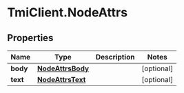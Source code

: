 # TmiClient.NodeAttrs

## Properties
Name | Type | Description | Notes
------------ | ------------- | ------------- | -------------
**body** | [**NodeAttrsBody**](NodeAttrsBody.md) |  | [optional] 
**text** | [**NodeAttrsText**](NodeAttrsText.md) |  | [optional] 
